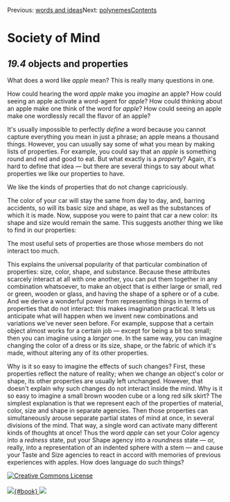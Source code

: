 <div class="chapnav">

<span class="prev">Previous: [words and
ideas](./som-19.3.html)</span><span class="next">Next:
[polynemes](./som-19.5.html)</span><span
class="contents">[Contents](index.html)</span>
<div class="titlebar">

Society of Mind
===============

</div>

</div>

*19.4* objects and properties
-----------------------------

What does a word like *apple* mean? This is really many questions in
one.

How could hearing the word *apple* make you *imagine* an apple? How
could seeing an apple activate a word-agent for *apple*? How could
thinking about an apple make one think of the word for *apple*? How
could seeing an apple make one wordlessly recall the flavor of an apple?

It's usually impossible to perfectly *define* a word because you cannot
capture everything you mean in just a phrase; an apple means a thousand
things. However, you can usually say some of what you mean by making
lists of properties. For example, you could say that an *apple* is
something round and red and good to eat. But what exactly is a
*property*? Again, it's hard to define that idea — but there are several
things to say about what properties we like our properties to have.

We like the kinds of properties that do not change capriciously.

The color of your car will stay the same from day to day, and, barring
accidents, so will its basic size and shape, as well as the substances
of which it is made. Now, suppose you were to paint that car a new
color: its shape and size would remain the same. This suggests another
thing we like to find in our properties:

The most useful sets of properties are those whose members do not
interact too much.

This explains the universal popularity of that particular combination of
properties: size, color, shape, and substance. Because these attributes
scarcely interact at all with one another, you can put them together in
any combination whatsoever, to make an object that is either large or
small, red or green, wooden or glass, and having the shape of a sphere
or of a cube. And we derive a wonderful power from representing things
in terms of properties that do not interact: this makes imagination
practical. It lets us anticipate what will happen when we invent new
combinations and variations we've never seen before. For example,
suppose that a certain object almost works for a certain job — except
for being a bit too small; then you can imagine using a *larger* one. In
the same way, you can imagine changing the color of a dress or its size,
shape, or the fabric of which it's made, without altering any of its
other properties.

Why is it so easy to imagine the effects of such changes? First, these
properties reflect the nature of reality; when we change an object's
color or shape, its other properties are usually left unchanged.
However, that doesn't explain why such changes do not interact inside
the mind. Why is it so easy to imagine a small brown wooden cube or a
long red silk skirt? The simplest explanation is that we represent each
of the properties of material, color, size and shape in separate
agencies. Then those properties can simultaneously arouse separate
partial states of mind at once, in several divisions of the mind. That
way, a single word can activate many different kinds of thoughts at
once! Thus the word *apple* can set your Color agency into a *redness*
state, put your Shape agency into a *roundness* state — or, really, into
a representation of an indented sphere with a stem — and cause your
Taste and Size agencies to react in accord with memories of previous
experiences with apples. How does language do such things?

<div class="footer">

[![Creative Commons
License](http://i.creativecommons.org/l/by-nc-sa/3.0/80x15.png)](http://creativecommons.org/licenses/by-nc-sa/3.0/deed.en_US)\
\
[![](./images/som_book.jpeg){#book}
![](./images/a_logo_17.gif)](http://www.amazon.com/gp/product/0671657135?ie=UTF8&camp=1789&creativeASIN=0671657135&linkCode=xm2&tag=marvinminsky)

</div>
